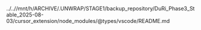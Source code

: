 ../..//mnt/h/ARCHIVE/.UNWRAP/STAGE1/backup_repository/DuRi_Phase3_Stable_2025-08-03/cursor_extension/node_modules/@types/vscode/README.md